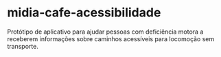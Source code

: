 # midia-cafe-acessibilidade
Protótipo de aplicativo para ajudar pessoas com deficiência motora a receberem informações sobre caminhos acessíveis para locomoção sem transporte.

